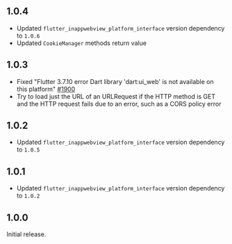 ## 1.0.4

- Updated `flutter_inappwebview_platform_interface` version dependency to `1.0.6`
- Updated `CookieManager` methods return value

## 1.0.3

- Fixed "Flutter 3.7.10 error Dart library 'dart:ui_web' is not available on this platform" [#1900](https://github.com/pichillilorenzo/flutter_inappwebview/issues/1900)
- Try to load just the URL of an URLRequest if the HTTP method is GET and the HTTP request fails due to an error, such as a CORS policy error 

## 1.0.2

- Updated `flutter_inappwebview_platform_interface` version dependency to `1.0.5`

## 1.0.1

- Updated `flutter_inappwebview_platform_interface` version dependency to `1.0.2`

## 1.0.0

Initial release.
